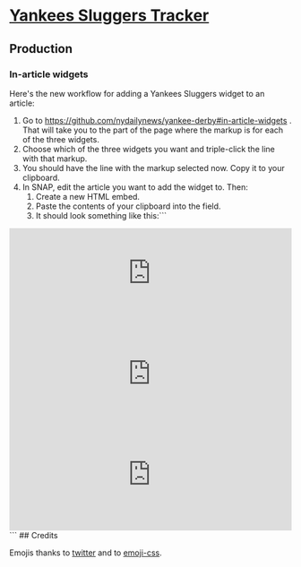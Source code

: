 # [Yankees Sluggers Tracker](http://interactive.nydailynews.com/project/yankees-sluggers-tracker/)


## Production

### In-article widgets

Here's the new workflow for adding a Yankees Sluggers widget to an article:

1. Go to https://github.com/nydailynews/yankee-derby#in-article-widgets . That will take you to the part of the page where the markup is for each of the three widgets.
2. Choose which of the three widgets you want and triple-click the line with that markup.
3. You should have the line with the markup selected now. Copy it to your clipboard.
4. In SNAP, edit the article you want to add the widget to. Then:
    1. Create a new HTML embed.
    2. Paste the contents of your clipboard into the field.
    3. It should look something like this:```
<iframe id="sluggers-all" scrolling="no" style="width: 100%; height: 180px; border: 0;" src="http://interactive.nydailynews.com/project/yankees-sluggers-tracker/widget-sentence.html"></iframe>

<iframe id="sluggers-stanton" scrolling="no" style="width: 100%; height: 180px; border: 0;" src="http://interactive.nydailynews.com/project/yankees-sluggers-tracker/widget-sentence.html#stanton"></iframe>

<iframe id="sluggers-judge" scrolling="no" style="width: 100%; height: 180px; border: 0;" src="http://interactive.nydailynews.com/project/yankees-sluggers-tracker/widget-sentence.html#judge"></iframe>
```
## Credits

Emojis thanks to [twitter](http://twitter.github.io/twemoji/2/test/preview.html) and to [emoji-css](https://github.com/afeld/emoji-css).
